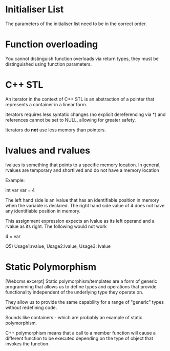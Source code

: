 # Initialiser List
The parameters of the initialiser list need to be in the correct order.  
# Function overloading
You cannot distinguish function overloads via return types, they must be distinguished using
function parameters.

# C++ STL
An iterator in the context of C++ STL is an abstraction of a pointer that represents a container
in a linear form.

Iterators requires less syntatic changes (no explicit dereferencing via *) and references cannot
be set to NULL, allowing for greater safety.

Iterators do **not** use less memory than pointers.

# lvalues and rvalues
lvalues is something that points to a specific memory location.
In general, rvalues are temporary and shortlived and do not have a memory location

Example:

int var
var = 4

The left hand side is an lvalue that has an identifiable position in memory when the variable is 
declared. The right hand side value of 4 does not have any identifiable position in memory.

This assignment expression expects an lvalue as its left operand and a rvalue as its right. The
following would not work

4 = var

Q5) Usage1:rvalue, Usage2:lvalue, Usage3: lvalue

# Static Polymorphism
[Webcms excerpt]
Static polymorphism/templates are a form of generic programming that allows us to define types and
operations that provide functionality independent of the underlying type they operate on.

They allow us to provide the same capability for a range of "generic" types without redefining
code.

Sounds like containers - which are probably an example of static polymorphism.

C++ polymorphism means that a call to a member function will cause a different function to be 
executed depending on the type of object that invokes the function.



